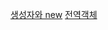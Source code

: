 [생성자와 new](https://github.com/kongom2/kongom2/blob/main/tech/javascript/%EC%83%9D%EC%84%B1%EC%9E%90%EC%99%80%20new.md)
[전역객체](https://github.com/kongom2/kongom2/blob/main/tech/javascript/%EC%A0%84%EC%97%AD%EA%B0%9D%EC%B2%B4.md)
